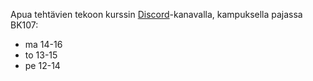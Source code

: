 Apua tehtävien tekoon kurssin [Discord](https://study.cs.helsinki.fi/discord/join/ohtu)-kanavalla, kampuksella pajassa BK107:

- ma 14-16
- to 13-15
- pe 12-14
